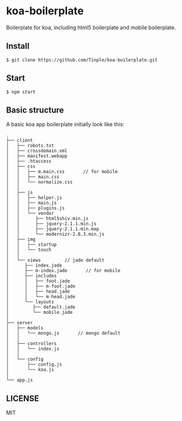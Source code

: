 koa-boilerplate
===============

Boilerplate for koa, including html5 boilerplate and mobile boilerplate.

## Install

```
$ git clone https://github.com/Tinple/koa-boilerplate.git
```

## Start

```
$ npm start
```

## Basic structure

A basic koa app boilerplate initially look like this:

```
.
├── client
│   ├── robots.txt
│   ├── crossdomain.xml
│   ├── manifest.webapp
│   ├── .htaccess
│   ├── css
│   │   ├── m.main.css       // for mobile
│   │   ├── main.css
│   │   └── normalize.css
│   │
│   ├── js
│   │   ├── helper.js
│   │   ├── main.js
│   │   ├── plugins.js
│   │   └── vendor
│   │      ├── html5shiv.min.js
│   │      ├── jquery-2.1.1.min.js
│   │      ├── jquery-2.1.1.min.map
│   │      └── modernizr-2.8.3.min.js
│   ├── img
│   │   ├── startup
│   │   └── touch
│   │
│   └── views         // jade default
│      ├── index.jade
│      ├── m-index.jade       // for mobile
│      ├── includes
│      │   ├── foot.jade
│      │   ├── m-foot.jade
│      │   ├── head.jade
│      │   └── m-head.jade
│      └── layouts
│         ├── default.jade
│         └── mobile.jade
│
├── server
│   ├── models
│   │   └── mongo.js       // mongo default
│   │
│   ├── controllers
│   │   └── index.js
│   │
│   └── config
│       ├── config.js
│       └── koa.js
│
└── app.js
```

## LICENSE

MIT